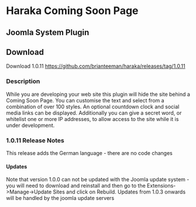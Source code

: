 # Haraka Coming Soon Page
## Joomla System Plugin

## Download

Download 1.0.11 https://github.com/brianteeman/haraka/releases/tag/1.0.11

### Description
While you are developing your web site this plugin will hide the site behind a Coming Soon Page. You can customise the text and select from a combination of over 100 styles. An optional countdown clock and social media links can be displayed. Additionally you can give a secret word, or whitelist one or more IP addresses, to allow access to the site while it is under development.

### 1.0.11 Release Notes
This release adds the German language - there are no code changes

#### Updates
Note that version 1.0.0 can not be updated with the Joomla update system - you will need to download and reinstall and then go to the Extensions->Manage->Update Sites and click on Rebuild. Updates from 1.0.3 onwards will be handled by the joomla update servers
